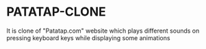 # PATATAP-CLONE
It is clone of "Patatap.com" website which plays different sounds on pressing keyboard keys while displaying some animations
